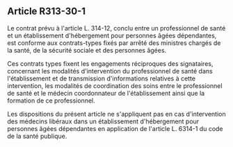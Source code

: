 ## Article R313-30-1

Le contrat prévu à l'article L. 314-12, conclu entre un professionnel de santé et un établissement
d'hébergement pour personnes âgées dépendantes, est conforme aux contrats-types fixés par arrêté des
ministres chargés de la santé, de la sécurité sociale et des personnes âgées.

Ces contrats types fixent les engagements réciproques des signataires, concernant les modalités
d'intervention du professionnel de santé dans l'établissement et de transmission d'informations relatives
à cette intervention, les modalités de coordination des soins entre le professionnel de santé et le médecin
coordonnateur de l'établissement ainsi que la formation de ce professionnel.

Les dispositions du présent article ne s'appliquent pas en cas d'intervention des médecins libéraux dans un
établissement d'hébergement pour personnes âgées dépendantes en application de l'article L. 6314-1 du code
de la santé publique.

